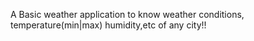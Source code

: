 A Basic weather application to know weather conditions, temperature(min|max) humidity,etc of any city!!
